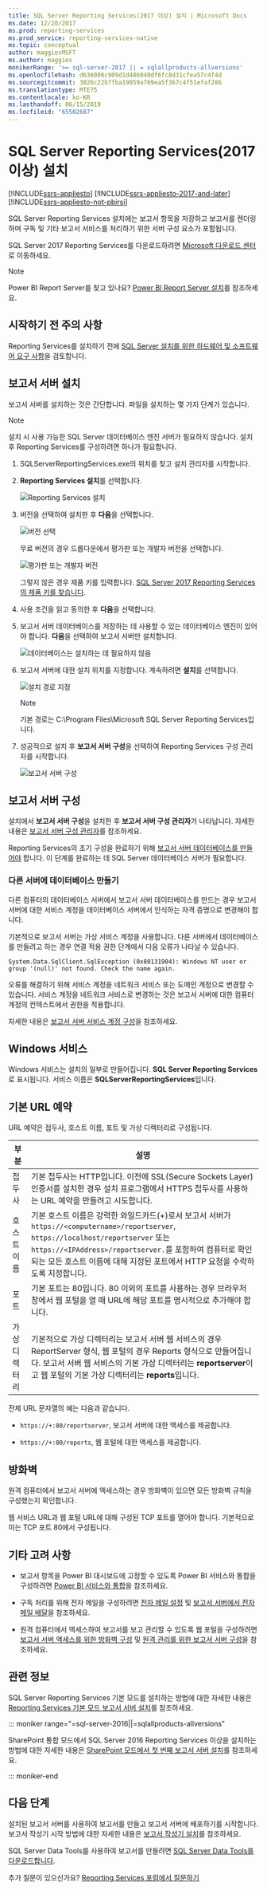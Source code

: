 ```yaml
---
title: SQL Server Reporting Services(2017 이상) 설치 | Microsoft Docs
ms.date: 12/20/2017
ms.prod: reporting-services
ms.prod_service: reporting-services-native
ms.topic: conceptual
author: maggiesMSFT
ms.author: maggies
monikerRange: '>= sql-server-2017 || = sqlallproducts-allversions'
ms.openlocfilehash: d636086c909d1d486040df6fc8d31cfea57c4f4d
ms.sourcegitcommit: 3026c22b7fba19059a769ea5f367c4f51efaf286
ms.translationtype: MTE75
ms.contentlocale: ko-KR
ms.lasthandoff: 06/15/2019
ms.locfileid: "65502687"
---
```

# <a name="install-sql-server-reporting-services-2017-and-later"></a>SQL Server Reporting Services(2017 이상) 설치

[!INCLUDE[ssrs-appliesto](../../includes/ssrs-appliesto.md)] [!INCLUDE[ssrs-appliesto-2017-and-later](../../includes/ssrs-appliesto-2017-and-later.md)] [!INCLUDE[ssrs-appliesto-not-pbirsi](../../includes/ssrs-appliesto-not-pbirs.md)]

SQL Server Reporting Services 설치에는 보고서 항목을 저장하고 보고서를 렌더링하며 구독 및 기타 보고서 서비스를 처리하기 위한 서버 구성 요소가 포함됩니다. 

SQL Server 2017 Reporting Services를 다운로드하려면 [Microsoft 다운로드 센터](https://www.microsoft.com/download/details.aspx?id=55252)로 이동하세요.

> [!NOTE]
> Power BI Report Server를 찾고 있나요? [Power BI Report Server 설치](https://powerbi.microsoft.com/documentation/reportserver-install-report-server/)를 참조하세요.

## <a name="before-you-begin"></a>시작하기 전 주의 사항

Reporting Services를 설치하기 전에 [SQL Server 설치를 위한 하드웨어 및 소프트웨어 요구 사항](../../sql-server/install/hardware-and-software-requirements-for-installing-sql-server.md)을 검토합니다.

## <a name="install-your-report-server"></a>보고서 서버 설치

보고서 서버를 설치하는 것은 간단합니다. 파일을 설치하는 몇 가지 단계가 있습니다.

> [!NOTE]
> 설치 시 사용 가능한 SQL Server 데이터베이스 엔진 서버가 필요하지 않습니다. 설치 후 Reporting Services를 구성하려면 하나가 필요합니다.

1. SQLServerReportingServices.exe의 위치를 찾고 설치 관리자를 시작합니다.

2. **Reporting Services 설치**를 선택합니다.

    ![Reporting Services 설치](media/install-reporting-services/report-server-install.png)

3. 버전을 선택하여 설치한 후 **다음**을 선택합니다.

    ![버전 선택](media/install-reporting-services/report-server-install-edition.png)

    무료 버전의 경우 드롭다운에서 평가판 또는 개발자 버전을 선택합니다.

    ![평가판 또는 개발자 버전](media/install-reporting-services/report-server-install-edition-select.png)

    그렇지 않은 경우 제품 키를 입력합니다. [SQL Server 2017 Reporting Services의 제품 키를 찾습니다](find-reporting-services-product-key-ssrs.md).

4. 사용 조건을 읽고 동의한 후 **다음**을 선택합니다.

5. 보고서 서버 데이터베이스를 저장하는 데 사용할 수 있는 데이터베이스 엔진이 있어야 합니다. **다음**을 선택하여 보고서 서버만 설치합니다.

    ![데이터베이스는 설치하는 데 필요하지 않음](media/install-reporting-services/report-server-install-db-engine.png)

6. 보고서 서버에 대한 설치 위치를 지정합니다. 계속하려면 **설치**를 선택합니다.

    ![설치 경로 지정](media/install-reporting-services/report-server-install-file-path.png)

    > [!NOTE]
    > 기본 경로는 C:\Program Files\Microsoft SQL Server Reporting Services입니다.

7. 성공적으로 설치 후 **보고서 서버 구성**을 선택하여 Reporting Services 구성 관리자를 시작합니다.

    ![보고서 서버 구성](media/install-reporting-services/report-server-install-configure.png)

## <a name="configuration-your-report-server"></a>보고서 서버 구성

설치에서 **보고서 서버 구성**을 설치한 후 **보고서 서버 구성 관리자**가 나타납니다. 자세한 내용은 [보고서 서버 구성 관리자](reporting-services-configuration-manager-native-mode.md)를 참조하세요.

Reporting Services의 초기 구성을 완료하기 위해 [보고서 서버 데이터베이스를 만들어야](ssrs-report-server-create-a-report-server-database.md) 합니다. 이 단계를 완료하는 데 SQL Server 데이터베이스 서버가 필요합니다.

### <a name="creating-a-database-on-a-different-server"></a>다른 서버에 데이터베이스 만들기

다른 컴퓨터의 데이터베이스 서버에서 보고서 서버 데이터베이스를 만드는 경우 보고서 서버에 대한 서비스 계정을 데이터베이스 서버에서 인식하는 자격 증명으로 변경해야 합니다.

기본적으로 보고서 서버는 가상 서비스 계정을 사용합니다. 다른 서버에서 데이터베이스를 만들려고 하는 경우 연결 적용 권한 단계에서 다음 오류가 나타날 수 있습니다.

`System.Data.SqlClient.SqlException (0x80131904): Windows NT user or group '(null)' not found. Check the name again.`

오류를 해결하기 위해 서비스 계정을 네트워크 서비스 또는 도메인 계정으로 변경할 수 있습니다. 서비스 계정을 네트워크 서비스로 변경하는 것은 보고서 서버에 대한 컴퓨터 계정의 컨텍스트에서 권한을 적용합니다.

자세한 내용은 [보고서 서버 서비스 계정 구성](configure-the-report-server-service-account-ssrs-configuration-manager.md)을 참조하세요.

## <a name="windows-service"></a>Windows 서비스

Windows 서비스는 설치의 일부로 만들어집니다. **SQL Server Reporting Services**로 표시됩니다. 서비스 이름은 **SQLServerReportingServices**입니다.

## <a name="default-url-reservations"></a>기본 URL 예약

URL 예약은 접두사, 호스트 이름, 포트 및 가상 디렉터리로 구성됩니다.

|부분|설명|
|----------|-----------------|
|접두사|기본 접두사는 HTTP입니다. 이전에 SSL(Secure Sockets Layer) 인증서를 설치한 경우 설치 프로그램에서 HTTPS 접두사를 사용하는 URL 예약을 만들려고 시도합니다.|
|호스트 이름|기본 호스트 이름은 강력한 와일드카드(+)로서 보고서 서버가 `https://<computername>/reportserver`, `https://localhost/reportserver` 또는`https://<IPAddress>/reportserver.`를 포함하여 컴퓨터로 확인되는 모든 호스트 이름에 대해 지정된 포트에서 HTTP 요청을 수락하도록 지정합니다.|
|포트|기본 포트는 80입니다. 80 이외의 포트를 사용하는 경우 브라우저 창에서 웹 포털을 열 때 URL에 해당 포트를 명시적으로 추가해야 합니다.|
|가상 디렉터리|기본적으로 가상 디렉터리는 보고서 서버 웹 서비스의 경우 ReportServer 형식, 웹 포털의 경우 Reports 형식으로 만들어집니다. 보고서 서버 웹 서비스의 기본 가상 디렉터리는 **reportserver**이고 웹 포털의 기본 가상 디렉터리는 **reports**입니다.|

전체 URL 문자열의 예는 다음과 같습니다.

- `https://+:80/reportserver`, 보고서 서버에 대한 액세스를 제공합니다.

- `https://+:80/reports`, 웹 포털에 대한 액세스를 제공합니다.

## <a name="firewall"></a>방화벽

원격 컴퓨터에서 보고서 서버에 액세스하는 경우 방화벽이 있으면 모든 방화벽 규칙을 구성했는지 확인합니다.

웹 서비스 URL과 웹 포털 URL에 대해 구성된 TCP 포트를 열어야 합니다. 기본적으로 이는 TCP 포트 80에서 구성됩니다.

## <a name="additional-configuration"></a>기타 고려 사항

- 보고서 항목을 Power BI 대시보드에 고정할 수 있도록 Power BI 서비스와 통합을 구성하려면 [Power BI 서비스와 통합](power-bi-report-server-integration-configuration-manager.md)을 참조하세요.

- 구독 처리를 위해 전자 메일을 구성하려면 [전자 메일 설정](e-mail-settings-reporting-services-native-mode-configuration-manager.md) 및 [보고서 서버에서 전자 메일 배달](../subscriptions/e-mail-delivery-in-reporting-services.md)을 참조하세요.

- 원격 컴퓨터에서 액세스하여 보고서를 보고 관리할 수 있도록 웹 포털을 구성하려면 [보고서 서버 액세스를 위한 방화벽 구성](../report-server/configure-a-firewall-for-report-server-access.md) 및 [원격 관리를 위한 보고서 서버 구성](../report-server/configure-a-report-server-for-remote-administration.md)을 참조하세요.

## <a name="related-information"></a>관련 정보

SQL Server Reporting Services 기본 모드를 설치하는 방법에 대한 자세한 내용은 [Reporting Services 기본 모드 보고서 서버 설치](install-reporting-services-native-mode-report-server.md)를 참조하세요. 

::: moniker range="=sql-server-2016||=sqlallproducts-allversions"

SharePoint 통합 모드에서 SQL Server 2016 Reporting Services 이상을 설치하는 방법에 대한 자세한 내용은 [SharePoint 모드에서 첫 번째 보고서 서버 설치](install-the-first-report-server-in-sharepoint-mode.md)를 참조하세요.

::: moniker-end

## <a name="next-steps"></a>다음 단계

설치된 보고서 서버를 사용하여 보고서를 만들고 보고서 서버에 배포하기를 시작합니다. 보고서 작성기 시작 방법에 대한 자세한 내용은 [보고서 작성기 설치](../../reporting-services/install-windows/install-report-builder.md)를 참조하세요.

SQL Server Data Tools를 사용하여 보고서를 만들려면 [SQL Server Data Tools를 다운로드합니다](https://go.microsoft.com/fwlink/?LinkID=616714).

추가 질문이 있으신가요? [Reporting Services 포럼에서 질문하기](https://go.microsoft.com/fwlink/?LinkId=620231)
